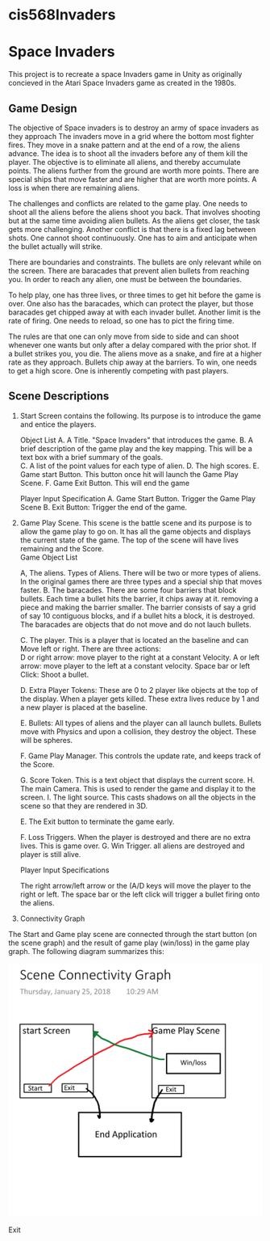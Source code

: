 # cis568Invaders

Space Invaders
================

This project is to recreate a space Invaders game in Unity as originally concieved in the Atari Space Invaders game as created in the 1980s.

Game Design
------------
The objective of Space invaders is to destroy an army of space invaders as they approach The invaders move in a grid where the bottom most fighter fires. They move in a snake pattern and at the end of a row, the aliens advance.  The idea is to shoot all the invaders before any of them kill the player. The objective is to eliminate all aliens, and thereby accumulate points. The aliens further from the ground are worth more points. There are special ships that move faster and are higher that are worth more points.   A loss is when there are remaining aliens.   

The challenges and conflicts  are related to the game play. One needs to shoot all the aliens before the aliens shoot you back. That involves shooting but at the same time avoiding alien bullets.  As the aliens get closer, the task gets more challenging.  Another conflict is that there is a fixed lag between shots.  One cannot shoot continuously.  One has to aim and anticipate when the bullet actually will strike. 

There are boundaries and constraints. The bullets are only relevant while on the screen.  There are baracades that prevent alien bullets from reaching you. In order to reach any alien, one must be between the boundaries.

To help play, one has three lives, or three times to get hit before the game is over.  One also has the baracades, which can protect the player, but those baracades get chipped away at with each invader bullet. Another limit is the rate of firing.  One needs to reload, so one has to pict the firing time.

The rules are that one can only move from side to side and can shoot whenever one wants but only after a delay compared with the prior shot.  If a bullet strikes you, you die.  The aliens move as a snake, and fire at a higher rate as they approach.  Bullets chip away at the barriers.  To win, one needs to get a high score.  One is inherently competing with past players.


Scene Descriptions
------------------

1.  Start Screen contains the following.  Its purpose is to introduce the game and entice the players.
    
    Object List
     A.  A Title.  "Space Invaders"  that introduces the  game.
     B.  A brief description of the game play and the key mapping.  This will be
         a text box with a brief summary of the goals.	
     C.	 A list of the point values for each type of alien.
     D.  The high scores.
     E.  Game start Button.  This button once hit will launch the Game Play Scene.
     F.  Game Exit Button. This will end the game
    
    Player Input Specification
     A. Game Start Button.  Trigger the Game Play Scene
     B. Exit Button:     Trigger the end of the game.

   

2. Game Play Scene. This scene is the battle scene and its purpose is to allow 
the game play to go on. It has all the game objects and displays the current state of the game.  The top of the scene
	will have lives remaining and the Score.  
     Game Object List

     A,  The aliens.  Types of Aliens.  There will be two or more types of
     		aliens.  In the original games there are three types and a
		special ship that moves faster.
     B.  The baracades.  There are some four barriers that block bullets. Each
         time a bullet hits the barrier, it chips away at it. removing a piece
	 and making the barrier smaller. The barrier consists of say a grid of
	 say 10 contiguous blocks, and if a bullet hits a block, it is destroyed. 
	 The baracades are objects that do not move and do not lauch bullets.
     
     C.  The player.  This is a player that is located an the baseline and can
     	 Move left or right.  There are three actions:  
	 	D or right arrow: move player to the right at a constant
			         Velocity.
		A or left arrow:  move player to the left at a constant
		velocity.
		Space bar or left Click:  Shoot a bullet.

     D.  Extra Player Tokens:  These are 0 to 2 player like objects at the top of the
         display.  When a player gets killed. These extra lives reduce by 1 and
	 a new player is placed at the baseline.
     
     E.  Bullets:  All types of aliens and the player can all launch bullets.
          Bullets move with Physics and upon a collision, they destroy the
	  object.  These will be spheres.

     F.  Game Play Manager.  This controls the update rate, and keeps track of
     	 the Score. 
     
     G.  Score Token.  This is a text object that displays the current score.
     H.  The main Camera.  This is used to render the game and display it to
     	 the screen.
     I.  The light source.  This casts shadows on all the objects in the scene
     	  so that they are rendered in 3D.

     E.  The Exit button to terminate the game early.

     F.  Loss Triggers.  When the player is destroyed and there are no extra
     	 lives. This is game over.
     G.  Win Trigger.  all aliens are destroyed and player is still alive.

   Player Input Specifications
     
     The right arrow/left arrow  or the (A/D keys will move the player to the 
     right or left. The space bar or the left click will trigger a bullet
     firing onto the aliens.

 3. Connectivity Graph

 The Start and Game play scene are connected through the start button (on the
 scene graph) and the result of game play (win/loss) in the game play graph.
 The following diagram summarizes this:

 ![](Assets/ConnectivityGraph.png)

Exit


     	 








